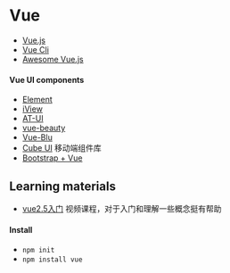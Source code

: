 # Vue
- [Vue.js](https://cn.vuejs.org/)
- [Vue Cli](https://cli.vuejs.org/zh/)
- [Awesome Vue.js](https://github.com/vuejs/awesome-vue)

#### Vue UI components
- [Element](http://element-cn.eleme.io/#/zh-CN)
- [iView](https://www.iviewui.com)
- [AT-UI](https://at-ui.github.io/at-ui)
- [vue-beauty](https://fe-driver.github.io/vue-beauty)
- [Vue-Blu](https://chenz24.github.io/vue-blu)
- [Cube UI](https://didi.github.io/cube-ui/#/zh-CN) 移动端组件库
- [Bootstrap + Vue](https://bootstrap-vue.js.org/)


## Learning materials
- [vue2.5入门](https://www.imooc.com/learn/980) 视频课程，对于入门和理解一些概念挺有帮助

#### Install
- `npm init`
- `npm install vue`





